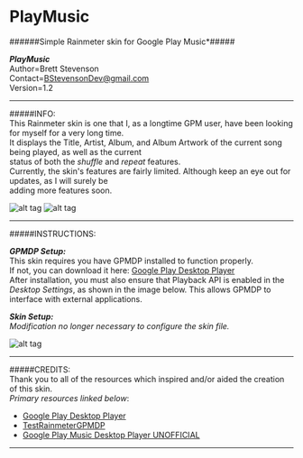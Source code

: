 # PlayMusic
######Simple Rainmeter skin for Google Play Music*#####

***PlayMusic***  
  Author=Brett Stevenson  
  Contact=BStevensonDev@gmail.com  
  Version=1.2

*********************************************************************************************************

#####INFO:  
  This Rainmeter skin is one that I, as a longtime GPM user,  have been looking for myself for a very long time.  
  It displays the Title, Artist, Album, and Album Artwork of the current song being played, as well as the current  
  status of both the *shuffle* and *repeat* features.  
  Currently, the skin's features are fairly limited. Although keep an eye out for updates, as I will surely be   
  adding more features soon.  
  
  
   ![alt tag](https://github.com/JonSn0w/PlayMusic/blob/master/Preview/SquarePreview.png)  ![alt tag](https://github.com/JonSn0w/PlayMusic/blob/master/Preview/LandscapePreview.png)

*********************************************************************************************************  
  
#####INSTRUCTIONS:  
  
***GPMDP Setup:***  
  This skin requires you have GPMDP installed to function properly.  
  If not, you can download it here: [Google Play Desktop Player](http://www.googleplaymusicdesktopplayer.com/)   
  After installation, you must also ensure that Playback API is enabled in the *Desktop Settings*, as shown in the image below. 
  This allows GPMDP to interface with external applications.   
  
***Skin Setup:***  
  *Modification no longer necessary to configure the skin file.*
  
  ![alt tag](https://github.com/JonSn0w/PlayMusic/blob/master/Preview/SetupImg.png)
  
*********************************************************************************************************

#####CREDITS:  
Thank you to all of the resources which inspired and/or aided the creation of this skin.  
  *Primary resources linked below*:  
  * [Google Play Desktop Player](http://www.googleplaymusicdesktopplayer.com/)   
  * [TestRainmeterGPMDP](https://github.com/maarten1055/TestRainmeterGPMDP)  
  * [Google Play Music Desktop Player UNOFFICIAL](https://github.com/MarshallOfSound/Google-Play-Music-Desktop-Player-UNOFFICIAL-)  

*********************************************************************************************************
